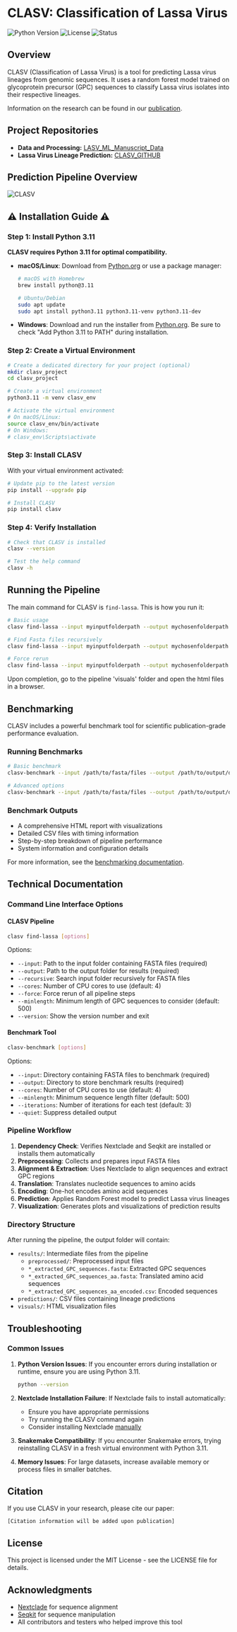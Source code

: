 # CLASV: Classification of Lassa Virus

![Python Version](https://img.shields.io/badge/python-3.11-blue.svg)
![License](https://img.shields.io/badge/license-MIT-green.svg)
![Status](https://img.shields.io/badge/status-stable-brightgreen.svg)

## Overview
CLASV (Classification of Lassa Virus) is a tool for predicting Lassa virus lineages from genomic sequences. It uses a random forest model trained on glycoprotein precursor (GPC) sequences to classify Lassa virus isolates into their respective lineages.

Information on the research can be found in our [publication](#).

## Project Repositories
- **Data and Processing:** [LASV_ML_Manuscript_Data](https://github.com/JoiRichi/LASV_ML_manuscript_data)
- **Lassa Virus Lineage Prediction:** [CLASV_GITHUB](https://github.com/JoiRichi/CLASV)

## Prediction Pipeline Overview
![CLASV](predflow.png)

## ⚠️ Installation Guide ⚠️

### Step 1: Install Python 3.11
**CLASV requires Python 3.11 for optimal compatibility.**

- **macOS/Linux**: Download from [Python.org](https://www.python.org/downloads/release/python-3110/) or use a package manager:
  ```sh
  # macOS with Homebrew
  brew install python@3.11
  
  # Ubuntu/Debian
  sudo apt update
  sudo apt install python3.11 python3.11-venv python3.11-dev
  ```

- **Windows**: Download and run the installer from [Python.org](https://www.python.org/downloads/release/python-3110/). Be sure to check "Add Python 3.11 to PATH" during installation.

### Step 2: Create a Virtual Environment
```sh
# Create a dedicated directory for your project (optional)
mkdir clasv_project
cd clasv_project

# Create a virtual environment
python3.11 -m venv clasv_env

# Activate the virtual environment
# On macOS/Linux:
source clasv_env/bin/activate
# On Windows:
# clasv_env\Scripts\activate
```

### Step 3: Install CLASV
With your virtual environment activated:
```sh
# Update pip to the latest version
pip install --upgrade pip

# Install CLASV
pip install clasv
```

### Step 4: Verify Installation
```sh
# Check that CLASV is installed
clasv --version

# Test the help command
clasv -h
```

## Running the Pipeline

The main command for CLASV is `find-lassa`. This is how you run it:

```sh
# Basic usage
clasv find-lassa --input myinputfolderpath --output mychosenfolderpath --cores 4 --minlength 500

# Find Fasta files recursively
clasv find-lassa --input myinputfolderpath --output mychosenfolderpath --cores 4 --recursive 

# Force rerun
clasv find-lassa --input myinputfolderpath --output mychosenfolderpath --cores 4 --force
```

Upon completion, go to the pipeline 'visuals' folder and open the html files in a browser.

## Benchmarking

CLASV includes a powerful benchmark tool for scientific publication-grade performance evaluation.

### Running Benchmarks

```sh
# Basic benchmark
clasv-benchmark --input /path/to/fasta/files --output /path/to/output/dir

# Advanced options
clasv-benchmark --input /path/to/fasta/files --output /path/to/output/dir --cores 8 --iterations 5
```

### Benchmark Outputs

- A comprehensive HTML report with visualizations
- Detailed CSV files with timing information
- Step-by-step breakdown of pipeline performance
- System information and configuration details

For more information, see the [benchmarking documentation](tools/README-benchmark.md).

## Technical Documentation

### Command Line Interface Options

#### CLASV Pipeline
```sh
clasv find-lassa [options]
```
Options:
- `--input`: Path to the input folder containing FASTA files (required)
- `--output`: Path to the output folder for results (required)
- `--recursive`: Search input folder recursively for FASTA files
- `--cores`: Number of CPU cores to use (default: 4)
- `--force`: Force rerun of all pipeline steps
- `--minlength`: Minimum length of GPC sequences to consider (default: 500)
- `--version`: Show the version number and exit

#### Benchmark Tool
```sh
clasv-benchmark [options]
```
Options:
- `--input`: Directory containing FASTA files to benchmark (required)
- `--output`: Directory to store benchmark results (required)
- `--cores`: Number of CPU cores to use (default: 4)
- `--minlength`: Minimum sequence length filter (default: 500)
- `--iterations`: Number of iterations for each test (default: 3)
- `--quiet`: Suppress detailed output

### Pipeline Workflow
1. **Dependency Check**: Verifies Nextclade and Seqkit are installed or installs them automatically
2. **Preprocessing**: Collects and prepares input FASTA files
3. **Alignment & Extraction**: Uses Nextclade to align sequences and extract GPC regions
4. **Translation**: Translates nucleotide sequences to amino acids
5. **Encoding**: One-hot encodes amino acid sequences
6. **Prediction**: Applies Random Forest model to predict Lassa virus lineages
7. **Visualization**: Generates plots and visualizations of prediction results

### Directory Structure
After running the pipeline, the output folder will contain:
- `results/`: Intermediate files from the pipeline
  - `preprocessed/`: Preprocessed input files
  - `*_extracted_GPC_sequences.fasta`: Extracted GPC sequences
  - `*_extracted_GPC_sequences_aa.fasta`: Translated amino acid sequences
  - `*_extracted_GPC_sequences_aa_encoded.csv`: Encoded sequences
- `predictions/`: CSV files containing lineage predictions
- `visuals/`: HTML visualization files

## Troubleshooting

### Common Issues

1. **Python Version Issues**: If you encounter errors during installation or runtime, ensure you are using Python 3.11.
   ```sh
   python --version
   ```

2. **Nextclade Installation Failure**: If Nextclade fails to install automatically:
   - Ensure you have appropriate permissions
   - Try running the CLASV command again
   - Consider installing Nextclade [manually](https://docs.nextstrain.org/projects/nextclade/en/stable/user/nextclade-cli.html)

3. **Snakemake Compatibility**: If you encounter Snakemake errors, trying reinstalling CLASV in a fresh virtual environment with Python 3.11.

4. **Memory Issues**: For large datasets, increase available memory or process files in smaller batches.

## Citation

If you use CLASV in your research, please cite our paper:

```
[Citation information will be added upon publication]
```

## License

This project is licensed under the MIT License - see the LICENSE file for details.

## Acknowledgments

- [Nextclade](https://docs.nextstrain.org/projects/nextclade/en/stable/) for sequence alignment
- [Seqkit](https://bioinf.shenwei.me/seqkit/) for sequence manipulation
- All contributors and testers who helped improve this tool 